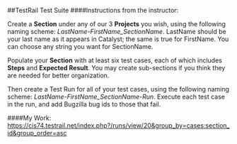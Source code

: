 ##TestRail Test Suite
####Instructions from the instructor:

Create a **Section** under any of our 3 **Projects** you wish, using the following naming scheme: *LastName-FirstName_SectionName*. LastName should be your last name as it appears in Catalyst; the same is true for FirstName. You can choose any string you want for SectionName.

Populate your **Section** with at least six test cases, each of which includes **Steps** and **Expected Result**. You may create sub-sections if you think they are needed for better organization.

Then create a Test Run for all of your test cases, using the following naming scheme: *LastName-FirstName_SectionName-Run*. Execute each test case in the run, and add Bugzilla bug ids to those that fail.

####My Work: https://cis74.testrail.net/index.php?/runs/view/20&group_by=cases:section_id&group_order=asc
